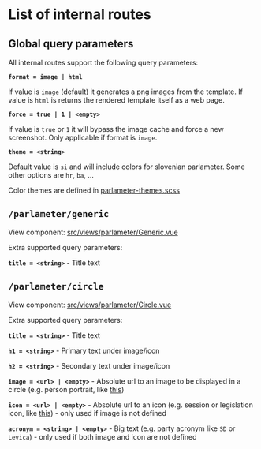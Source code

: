 # List of internal routes

## Global query parameters

All internal routes support the following query parameters:

**`format = image | html`**

If value is `image` (default) it generates a png images from the template. If value is `html` is returns the rendered template itself as a web page.

**`force = true | 1 | <empty>`**

If value is `true` or `1` it will bypass the image cache and force a new screenshot. Only applicable if format is `image`.

**`theme = <string>`**

Default value is `si` and will include colors for slovenian parlameter. Some other options are `hr`, `ba`, ...

Color themes are defined in [parlameter-themes.scss](../src/assets/parlameter-themes.scss)


## `/parlameter/generic`

View component: [src/views/parlameter/Generic.vue](../src/views/parlameter/Generic.vue)

Extra supported query parameters:

**`title = <string>`** - Title text


## `/parlameter/circle`

View component: [src/views/parlameter/Circle.vue](../src/views/parlameter/Circle.vue)

Extra supported query parameters:

**`title = <string>`** - Title text

**`h1 = <string>`** - Primary text under image/icon

**`h2 = <string>`** - Secondary text under image/icon

**`image = <url> | <empty>`** - Absolute url to an image to be displayed in a circle (e.g. person portrait, like [this](https://cdn.nov.parlameter.si/v1/parlassets/img/people/square/P338.png))

**`icon = <url> | <empty>`** - Absolute url to an icon (e.g. session or legislation icon, like [this](https://cdn.nov.parlameter.si/v1/parlassets/icons/legislation/money.svg)) - only used if image is not defined

**`acronym = <string> | <empty>`** - Big text (e.g. party acronym like `SD` or `Levica`) - only used if both image and icon are not defined
